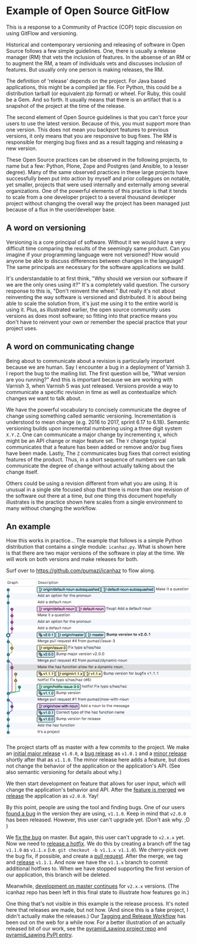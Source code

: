 # Example of Open Source GitFlow

This is a response to a Community of Practice (COP) topic discussion on using GitFlow and versioning.

Historical and contemporary versioning and releasing of software in Open Source follows a few simple guidelines. One, there is usually a release manager (RM) that vets the inclusion of features. In the absense of an RM or to augment the RM, a team of individuals vets and discusses inclusion of features. But usually only one person is making releases, the RM.

The definition of 'release' depends on the project. For Java based applications, this might be a compiled jar file. For Python, this could be a distribution tarball (or equivalent zip format) or wheel. For Ruby, this could be a Gem. And so forth. It usually means that there is an artifact that is a snapshot of the project at the time of the release.

The second element of Open Source guidelines is that you can't force your users to use the latest version. Because of this, you must support more than one version. This does not mean you backport features to previous versions, it only means that you are responsive to bug fixes. The RM is responsible for merging bug fixes and as a result tagging and releasing a new version.

These Open Source practices can be observed in the following projects, to name but a few: Python, Plone, Zope and Postgres (and Ansible, to a lesser degree). Many of the same observed practices in these large projects have successfully been put into action by myself and prior colleagues on notable, yet smaller, projects that were used internally and externally among several organizations. One of the powerful elements of this practice is that it tends to scale from a one developer project to a several thousand developer project without changing the overall way the project has been managed just because of a flux in the user/developer base.

## A word on versioning

Versioning is a core principal of software. Without it we would have a very difficult time comparing the results of the seemingly same product. Can you imagine if your programming language were not versioned? How would anyone be able to discuss differences between changes in the language? The same principals are necessary for the software applications we build.

It's understandable to at first think, "Why should we version our software if we are the only ones using it?" It's a completely valid question. The cursory response to this is, "Don't reinvent the wheel." But really it's not about reinventing the way software is versioned and distributed. It is about being able to scale the solution from, it's just me using it to the entire world is using it. Plus, as illustrated earlier, the open source community uses versions as does most software; so fitting into that practice means you don't have to reinvent your own or remember the special practice that your project uses.

## A word on communicating change

Being about to communicate about a revision is particularly important because we are human. Say I encounter a bug in a deployment of Varnish 3. I report the bug to the mailing list. The first question will be, "What version are you running?" And this is important because we are working with Varnish 3, when Varnish 5 was just released. Versions provide a way to communicate a specific revision in time as well as contextualize which changes we want to talk about.

We have the powerful vocabulary to concisely communicate the degree of change using something called semantic versioning. Incrementation is understood to mean change (e.g. 2016 to 2017, sprint 6.17 to 6.18). Semantic versioning builds upon incremental numbering using a three digit system `X.Y.Z`. One can communicate a major change by incrementing `X`, which might be an API change or major feature set. The `Y` change typical communicates that a feature has been added or remove and/or bug fixes have been made. Lastly, The `Z` communicates bug fixes that correct existing features of the product. Thus, in a short sequence of numbers we can talk communicate the degree of change without actually talking about the change itself.

Others could be using a revision different from what you are using. It is unusual in a single site focused shop that there is more than one revision of the software out there at a time, but one thing this document hopefully illustrates is the practice shown here scales from a single environment to many without changing the workflow.

## An example

How this works in practice... The example that follows is a simple Python distribution that contains a single module: `icanhaz.py`. What is shown here is that there are two major versions of the software in play at the time. We will work on both versions and make releases for both.

Surf over to https://github.com/pumazi/icanhaz to flow along.

![git commit dots](git-commits.png)

The project starts off as master with a few commits to the project. We make an [initial major release](https://github.com/pumazi/icanhaz/releases/tag/v1.0.0) `v1.0.0`, a [bug release](https://github.com/pumazi/icanhaz/releases/tag/v1.0.1) as `v1.0.1` and a [minor release](https://github.com/pumazi/icanhaz/releases/tag/v1.1.0) shortly after that as `v1.1.0`. The minor release here adds a feature, but does not change the behavior of the application or the application's API. (See also semantic versioning for details about why.)

We then start development on feature that allows for user input, which will change the application's behavior and API. After the [feature is merged](https://github.com/pumazi/icanhaz/pull/1) we [release](https://github.com/pumazi/icanhaz/releases/tag/v2.0.0) the application as `v2.0.0`. Yay!

By this point, people are using the tool and finding bugs. One of our users [found a bug](https://github.com/pumazi/icanhaz/issues/3) in the version they are using, `v1.1.0`. Keep in mind that `v2.0.0` has been released. However, this user can't upgrade yet. (Don't ask why. ;D )

We [fix the bug](https://github.com/pumazi/icanhaz/issues/3) on master. But again, this user can't upgrade to `v2.x.x` yet. Now we need to [release a hotfix](https://github.com/pumazi/icanhaz/issues/5). We do this by creating a branch off the tag `v1.1.0` as `v1.1.x` (i.e. `git checkout -b v1.1.x v1.1.0`). We cherry-pick over the bug fix, if possible, and create a [pull request](https://github.com/pumazi/icanhaz/pull/6). After the merge, we tag and [release](https://github.com/pumazi/icanhaz/releases/tag/v1.1.1) `v1.1.1`. And now we have the `v1.1.x` branch to commit additional hotfixes to. When we have stopped supporting the first version of our application, this branch will be deleted.

Meanwhile, [development on master continues](https://github.com/pumazi/icanhaz/pull/7) for `v2.x.x` versions. (The icanhaz repo has been left in this final state to illustrate how features go in.)

One thing that's not visible in this example is the release process. It's noted here that releases are made, but not how. (And since this is a fake project, I didn't actually make the releases.) Our [Tagging and Release Workflow](https://github.com/Connexions/devops/wiki/Tagging-and-Release-Workflow) has been out on the web for a while now. For a better illustration of an actually released bit of our work, see the [pyramid_sawing project repo](https://github.com/Connexions/pyramid_sawing) and [pyramid_sawing PyPI entry](https://pypi.python.org/pypi/pyramid_sawing).
